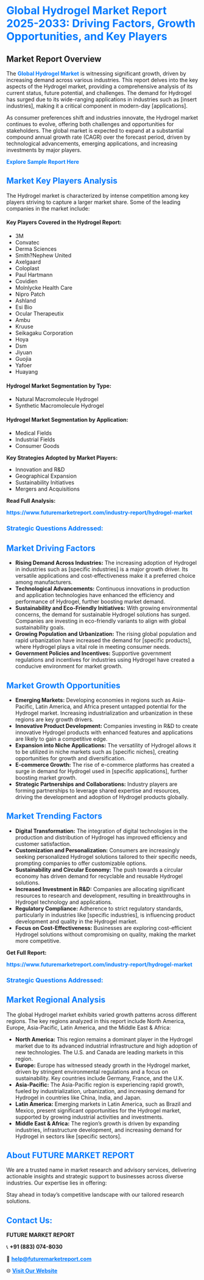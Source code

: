 <h1 style="color: #007BFF;">Global Hydrogel Market Report 2025-2033: Driving Factors, Growth Opportunities, and Key Players</h1>

<section id="overview">
<h2>Market Report Overview</h2>
<p>The <a href="https://www.futuremarketreport.com/industry-report/hydrogel-market" style="color: #007BFF; text-decoration: none;"><strong>Global Hydrogel Market</strong></a> is witnessing significant growth, driven by increasing demand across various industries. This report delves into the key aspects of the Hydrogel market, providing a comprehensive analysis of its current status, future potential, and challenges. The demand for Hydrogel has surged due to its wide-ranging applications in industries such as [insert industries], making it a critical component in modern-day [applications].</p>
<p>As consumer preferences shift and industries innovate, the Hydrogel market continues to evolve, offering both challenges and opportunities for stakeholders. The global market is expected to expand at a substantial compound annual growth rate (CAGR) over the forecast period, driven by technological advancements, emerging applications, and increasing investments by major players.</p>
</section>

<section id="overview">
<p><a href="https://www.futuremarketreport.com/request-sample/reportId=30827" style="color: #007BFF; text-decoration: none;"><strong>Explore Sample Report Here</strong></a></p>
</section>

<section id="key-players">
<h2 style="color: #007BFF;">Market Key Players Analysis</h2>
<p>The Hydrogel market is characterized by intense competition among key players striving to capture a larger market share. Some of the leading companies in the market include:</p>
<h4>Key Players Covered in the Hydrogel Report:</h4>
<ul><li>3M</li><li>Convatec</li><li>Derma Sciences</li><li>Smith?Nephew United</li><li>Axelgaard</li><li>Coloplast</li><li>Paul Hartmann</li><li>Covidien</li><li>Molnlycke Health Care</li><li>Nipro Patch</li><li>Ashland</li><li>Esi Bio</li><li>Ocular Therapeutix</li><li>Ambu</li><li>Kruuse</li><li>Seikagaku Corporation</li><li>Hoya</li><li>Dsm</li><li>Jiyuan</li><li>Guojia</li><li>Yafoer</li><li>Huayang</li></ul>
<h4>Hydrogel Market Segmentation by Type:</h4>
<ul><li>Natural Macromolecule Hydrogel</li><li>Synthetic Macromolecule Hydrogel</li></ul>

<h4>Hydrogel Market Segmentation by Application:</h4>
<ul><li>Medical Fields</li><li>Industrial Fields</li><li>Consumer Goods</li></ul>
<p><strong>Key Strategies Adopted by Market Players:</strong></p>
<ul>
<li>Innovation and R&D</li>
<li>Geographical Expansion</li>
<li>Sustainability Initiatives</li>
<li>Mergers and Acquisitions</li>
</ul>
</section>

<section>
<p><strong>Read Full Analysis: </strong></p><a href="https://www.futuremarketreport.com/industry-report/hydrogel-market" style="color: #007BFF; text-decoration: none;"><strong>https://www.futuremarketreport.com/industry-report/hydrogel-market</strong></a>
<h3 style="color: #007BFF;">Strategic Questions Addressed:</h3>
</section>

<section id="driving-factors">
<h2 style="color: #007BFF;">Market Driving Factors</h2>
<ul>
<li><strong>Rising Demand Across Industries:</strong> The increasing adoption of Hydrogel in industries such as [specific industries] is a major growth driver. Its versatile applications and cost-effectiveness make it a preferred choice among manufacturers.</li>
<li><strong>Technological Advancements:</strong> Continuous innovations in production and application technologies have enhanced the efficiency and performance of Hydrogel, further boosting market demand.</li>
<li><strong>Sustainability and Eco-Friendly Initiatives:</strong> With growing environmental concerns, the demand for sustainable Hydrogel solutions has surged. Companies are investing in eco-friendly variants to align with global sustainability goals.</li>
<li><strong>Growing Population and Urbanization:</strong> The rising global population and rapid urbanization have increased the demand for [specific products], where Hydrogel plays a vital role in meeting consumer needs.</li>
<li><strong>Government Policies and Incentives:</strong> Supportive government regulations and incentives for industries using Hydrogel have created a conducive environment for market growth.</li>
</ul>
</section>

<section id="growth-opportunities">
<h2 style="color: #007BFF;">Market Growth Opportunities</h2>
<ul>
<li><strong>Emerging Markets:</strong> Developing economies in regions such as Asia-Pacific, Latin America, and Africa present untapped potential for the Hydrogel market. Increasing industrialization and urbanization in these regions are key growth drivers.</li>
<li><strong>Innovative Product Development:</strong> Companies investing in R&D to create innovative Hydrogel products with enhanced features and applications are likely to gain a competitive edge.</li>
<li><strong>Expansion into Niche Applications:</strong> The versatility of Hydrogel allows it to be utilized in niche markets such as [specific niches], creating opportunities for growth and diversification.</li>
<li><strong>E-commerce Growth:</strong> The rise of e-commerce platforms has created a surge in demand for Hydrogel used in [specific applications], further boosting market growth.</li>
<li><strong>Strategic Partnerships and Collaborations:</strong> Industry players are forming partnerships to leverage shared expertise and resources, driving the development and adoption of Hydrogel products globally.</li>
</ul>
</section>

<section id="trending-factors">
<h2 style="color: #007BFF;">Market Trending Factors</h2>
<ul>
<li><strong>Digital Transformation:</strong> The integration of digital technologies in the production and distribution of Hydrogel has improved efficiency and customer satisfaction.</li>
<li><strong>Customization and Personalization:</strong> Consumers are increasingly seeking personalized Hydrogel solutions tailored to their specific needs, prompting companies to offer customizable options.</li>
<li><strong>Sustainability and Circular Economy:</strong> The push towards a circular economy has driven demand for recyclable and reusable Hydrogel solutions.</li>
<li><strong>Increased Investment in R&D:</strong> Companies are allocating significant resources to research and development, resulting in breakthroughs in Hydrogel technology and applications.</li>
<li><strong>Regulatory Compliance:</strong> Adherence to strict regulatory standards, particularly in industries like [specific industries], is influencing product development and quality in the Hydrogel market.</li>
<li><strong>Focus on Cost-Effectiveness:</strong> Businesses are exploring cost-efficient Hydrogel solutions without compromising on quality, making the market more competitive.</li>
</ul>
</section>

<section>
<p><strong>Get Full Report: </strong></p><a href="https://www.futuremarketreport.com/industry-report/hydrogel-market" style="color: #007BFF; text-decoration: none;"><strong>https://www.futuremarketreport.com/industry-report/hydrogel-market</strong></a>
<h3 style="color: #007BFF;">Strategic Questions Addressed:</h3>
</section>


<section id="regional-analysis">
<h2 style="color: #007BFF;">Market Regional Analysis</h2>
<p>The global Hydrogel market exhibits varied growth patterns across different regions. The key regions analyzed in this report include North America, Europe, Asia-Pacific, Latin America, and the Middle East & Africa:</p>
<ul>
<li><strong>North America:</strong> This region remains a dominant player in the Hydrogel market due to its advanced industrial infrastructure and high adoption of new technologies. The U.S. and Canada are leading markets in this region.</li>
<li><strong>Europe:</strong> Europe has witnessed steady growth in the Hydrogel market, driven by stringent environmental regulations and a focus on sustainability. Key countries include Germany, France, and the U.K.</li>
<li><strong>Asia-Pacific:</strong> The Asia-Pacific region is experiencing rapid growth, fueled by industrialization, urbanization, and increasing demand for Hydrogel in countries like China, India, and Japan.</li>
<li><strong>Latin America:</strong> Emerging markets in Latin America, such as Brazil and Mexico, present significant opportunities for the Hydrogel market, supported by growing industrial activities and investments.</li>
<li><strong>Middle East & Africa:</strong> The region’s growth is driven by expanding industries, infrastructure development, and increasing demand for Hydrogel in sectors like [specific sectors].</li>
</ul>
</section>

<footer>
<h2 style="color: #007BFF;">About FUTURE MARKET REPORT</h2>
<p>We are a trusted name in market research and advisory services, delivering actionable insights and strategic support to businesses across diverse industries. Our expertise lies in offering:</p>

<p>Stay ahead in today’s competitive landscape with our tailored research solutions.</p>

<h2 style="color: #007BFF;">Contact Us:</h2>
<p><strong>FUTURE MARKET REPORT</strong></p>
<p>📞 <strong>+91 (883) 074-8030</strong></p>
<p>📧 <strong><a href="mailto:help@futuremarketreport.com" style="color: #007BFF;">help@futuremarketreport.com</a></strong></p>
<p>🌐 <strong><a href="https://www.futuremarketreport.com/" style="color: #007BFF;">Visit Our Website</a></strong></p>
</footer>